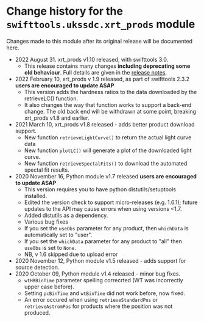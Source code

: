 # Change history for the `swifttools.ukssdc.xrt_prods` module

Changes made to this module after its original release will be documented here.

* 2022 August 31. xrt_prods v1.10 released, with swifttools 3.0.
  * This release contains many changes **including deprecating some old behaviour**. Full details
  are given in the [release notes](ReleaseNotes_v110.md).
* 2022 February 10, xrt_prods v 1.9 released, as part of swifttools 2.3.2 **users are encouraged to update ASAP**
  * This version adds the hardness ratios to the data downloaded by the retrieveLC() function.
  * It also changes the way that function works to support a back-end change. The old back end will be withdrawn at some point, breaking xrt_prods v1.8 and earlier.
* 2021 March 10, xrt_prods v1.8 released - adds better product download support.
  * New function `retrieveLightCurve()` to return the actual light curve data
  * New function `plotLC()` will generate a plot of the downloaded light curve.
  * New function `retrieveSpectalFits()` to download the automated spectal fit results.
* 2020 November 16, Python module v1.7 released **users are encouraged to update ASAP**
  * This version requires you to have python distutils/setuptools installed.
  * Edited the version check to support micro-releases (e.g. 1.6.1); future updates to the API
     may cause errors when using versions <1.7.
  * Added distutils as a dependency.
  * Various bug fixes
  * If you set the `useObs` parameter for any product, then `whichData` is automatically set to "user".
  * If you set the `whichData` parameter for any product to "all" then `useObs` is set to `None`.
  * NB, v 1.6 skipped due to upload error
* 2020 November 12, Python module v1.5 released - adds support for source detection.
* 2020 October 09, Python module v1.4 released  - minor bug fixes.
  * `wtHRBinTime` parameter spelling correcrted (WT was incorrectly upper case before).
  * Setting `pcBinTime` and `wtBinTime` did not work before, now fixed.
  * An error occured when using `retrieveStandardPos` or `retrieveAstromPos` for products where the position was not produced.
